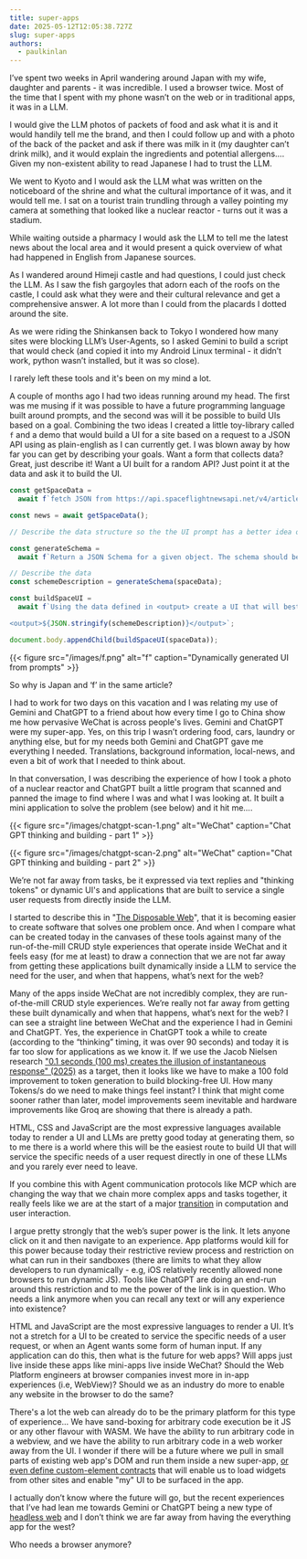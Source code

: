 ```yaml
---
title: super-apps
date: 2025-05-12T12:05:38.727Z
slug: super-apps
authors:
  - paulkinlan
---
```


I’ve spent two weeks in April wandering around Japan with my wife, daughter and parents - it was incredible. I used a browser twice. Most of the time that I spent with my phone wasn’t on the web or in traditional apps, it was in a LLM.

I would give the LLM photos of packets of food and ask what it is and it would handily tell me the brand, and then I could follow up and with a photo of the back of the packet and ask if there was milk in it (my daughter can’t drink milk), and it would explain the ingredients and potential allergens.... Given my non-existent ability to read Japanese I had to trust the LLM.

We went to Kyoto and I would ask the LLM what was written on the noticeboard of the shrine and what the cultural importance of it was, and it would tell me. I sat on a tourist train trundling through a valley pointing my camera at something that looked like a nuclear reactor - turns out it was a stadium.

While waiting outside a pharmacy I would ask the LLM to tell me the latest news about the local area and it would present a quick overview of what had happened in English from Japanese sources.

As I wandered around Himeji castle and had questions, I could just check the LLM. As I saw the fish gargoyles that adorn each of the roofs on the castle, I could ask what they were and their cultural relevance and get a comprehensive answer. A lot more than I could from the placards I dotted around the site.

As we were riding the Shinkansen back to Tokyo I wondered how many sites were blocking LLM’s User-Agents, so I asked Gemini to build a script that would check (and copied it into my Android Linux terminal - it didn’t work, python wasn’t installed, but it was so close).

I rarely left these tools and it's been on my mind a lot.

A couple of months ago I had two ideas running around my head. The first was me musing if it was possible to have a future programming language built around prompts, and the second was will it be possible to build UIs based on a goal. Combining the two ideas I created a little toy-library called `f` and a demo that would build a UI for a site based on a request to a JSON API using as plain-english as I can currently get. I was blown away by how far you can get by describing your goals. Want a form that collects data? Great, just describe it! Want a UI built for a random API? Just point it at the data and ask it to build the UI.

```javascript
const getSpaceData =
  await f`fetch JSON from https://api.spaceflightnewsapi.net/v4/articles/`;

const news = await getSpaceData();

// Describe the data structure so the the UI prompt has a better idea of what to build.

const generateSchema =
  await f`Return a JSON Schema for a given object. The schema should be in the format defined in https://json-schema.org/understanding-json-schema/reference/object.html and should include all the properties of the object. The schema should include the type of the property, the format of the property, the required status of the property, and the description of the property. The schema should include all the properties of the object. The schema should include the type of the property, the format of the property, the required status of the property, and the description of the property.`;

// Describe the data
const schemeDescription = generateSchema(spaceData);

const buildSpaceUI =
  await f`Using the data defined in <output> create a UI that will best display the space flight information. The developer will provide the data as a parameter and it will be in the format defined in <output>.

<output>${JSON.stringify(schemeDescription)}</output>`;

document.body.appendChild(buildSpaceUI(spaceData));
```

{{< figure src="/images/f.png" alt="f" caption="Dynamically generated UI from prompts" >}}

So why is Japan and ‘f’ in the same article?

I had to work for two days on this vacation and I was relating my use of Gemini and ChatGPT to a friend about how every time I go to China show me how pervasive WeChat is across people's lives. Gemini and ChatGPT were my super-app. Yes, on this trip I wasn’t ordering food, cars, laundry or anything else, but for my needs both Gemini and ChatGPT gave me everything I needed. Translations, background information, local-news, and even a bit of work that I needed to think about.

In that conversation, I was describing the experience of how I took a photo of a nuclear reactor and ChatGPT built a little program that scanned and panned the image to find where I was and what I was looking at. It built a mini application to solve the problem (see below) and it hit me....

{{< figure src="/images/chatgpt-scan-1.png" alt="WeChat" caption="Chat GPT thinking and building - part 1" >}}

{{< figure src="/images/chatgpt-scan-2.png" alt="WeChat" caption="Chat GPT thinking and building - part 2" >}}

We’re not far away from tasks, be it expressed via text replies and "thinking tokens" or dynamic UI's and applications that are built to service a single user requests from directly inside the LLM.

I started to describe this in "[The Disposable Web](https://paul.kinlan.me/the-disposable-web/)", that it is becoming easier to create software that solves one problem once. And when I compare what can be created today in the canvases of these tools against many of the run-of-the-mill CRUD style experiences that operate inside WeChat and it feels easy (for me at least) to draw a connection that we are not far away from getting these applications built dynamically inside a LLM to service the need for the user, and when that happens, what’s next for the web?

Many of the apps inside WeChat are not incredibly complex, they are run-of-the-mill CRUD style experiences. We’re really not far away from getting these built dynamically and when that happens, what’s next for the web? I can see a straight line between WeChat and the experience I had in Gemini and ChatGPT. Yes, the experience in ChatGPT took a while to create (according to the “thinking” timing, it was over 90 seconds) and today it is far too slow for applications as we know it. If we use the Jacob Nielsen research ["0.1 seconds (100 ms) creates the illusion of instantaneous response" (2025)](<https://jakobnielsenphd.substack.com/p/time-scale-ux#:~:text=0.1%20seconds%20(100%20ms)%20creates%20the%20illusion%20of%20instantaneous%20response>) as a target, then it looks like we have to make a 100 fold improvement to token generation to build blocking-free UI. How many Tokens/s do we need to make things feel instant? I think that might come sooner rather than later, model improvements seem inevitable and hardware improvements like Groq are showing that there is already a path.

HTML, CSS and JavaScript are the most expressive languages available today to render a UI and LLMs are pretty good today at generating them, so to me there is a world where this will be the easiest route to build UI that will service the specific needs of a user request directly in one of these LLMs and you rarely ever need to leave.

If you combine this with Agent communication protocols like MCP which are changing the way that we chain more complex apps and tasks together, it really feels like we are at the start of a major [transition](/transition/) in computation and user interaction.

I argue pretty strongly that the web’s super power is the link. It lets anyone click on it and then navigate to an experience. App platforms would kill for this power because today their restrictive review process and restriction on what can run in their sandboxes (there are limits to what they allow developers to run dynamically - e.g, iOS relatively recently allowed none browsers to run dynamic JS). Tools like ChatGPT are doing an end-run around this restriction and to me the power of the link is in question. Who needs a link anymore when you can recall any text or will any experience into existence?

HTML and JavaScript are the most expressive languages to render a UI. It’s not a stretch for a UI to be created to service the specific needs of a user request, or when an Agent wants some form of human input. If any application can do this, then what is the future for web apps? Will apps just live inside these apps like mini-apps live inside WeChat? Should the Web Platform engineers at browser companies invest more in in-app experiences (i.e, WebView)? Should we as an industry do more to enable any website in the browser to do the same?

There's a lot the web can already do to be the primary platform for this type of experience... We have sand-boxing for arbitrary code execution be it JS or any other flavour with WASM. We have the ability to run arbitrary code in a webview, and we have the ability to run arbitrary code in a web worker away from the UI. I wonder if there will be a future where we pull in small parts of existing web app's DOM and run them inside a new super-app, [or even define custom-element contracts](https://paul.kinlan.me/custom-elements-ecosystem/#:~:text=Platforms%20as%20the%20decider%20of%20the%20component%20suite) that will enable us to load widgets from other sites and enable "my" UI to be surfaced in the app.

I actually don’t know where the future will go, but the recent experiences that I’ve had lean me towards Gemini or ChatGPT being a new type of [headless web](https://paul.kinlan.me/the-headless-web/) and I don’t think we are far away from having the everything app for the west?

Who needs a browser anymore?
